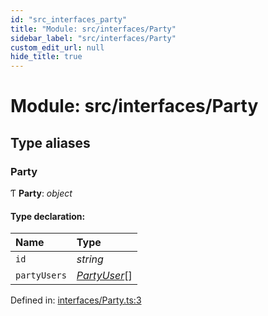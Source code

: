 ```yaml
---
id: "src_interfaces_party"
title: "Module: src/interfaces/Party"
sidebar_label: "src/interfaces/Party"
custom_edit_url: null
hide_title: true
---
```


# Module: src/interfaces/Party

## Type aliases

### Party

Ƭ **Party**: *object*

#### Type declaration:

Name | Type |
:------ | :------ |
`id` | *string* |
`partyUsers` | [*PartyUser*](src_interfaces_partyuser.md#partyuser)[] |

Defined in: [interfaces/Party.ts:3](https://github.com/xr3ngine/xr3ngine/blob/77d12cea0/packages/common/src/interfaces/Party.ts#L3)
